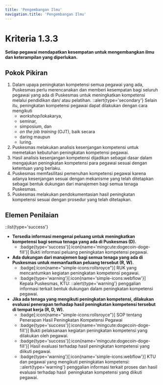 ```yaml
---
title: 'Pengembangan Ilmu'
navigation.title: 'Pengembangan Ilmu'
---
```

# Kriteria 1.3.3 
**Setiap pegawai mendapatkan kesempatan untuk mengembangkan ilmu dan keterampilan yang diperlukan.** 
## Pokok Pikiran 
1. Dalam upaya peningkatan kompetensi semua pegawai yang ada, Puskesmas perlu merencanakan dan memberi kesempatan bagi seluruh pegawai yang ada di Puskesmas untuk meningkatkan kompetensi melalui pendidikan dan/ atau pelatihan. 
   ::alert{type='secondary'} 
   Selain itu, peningkatan kompetensi pegawai dapat dilakukan dengan cara mengikuti 
   - *workshop*/lokakarya, 
   - seminar, 
   - simposium, dan 
   - *on the job training* (OJT), baik secara 
   - daring maupun 
   - luring. 
2. Puskesmas melakukan analisis kesenjangan kompetensi untuk memetakan kebutuhan peningkatan kompetensi pegawai. 
3. Hasil analisis kesenjangan kompetensi dijadikan sebagai dasar dalam mengajukan peningkatan kompetensi para pegawai sesuai dengan ketentuan yang berlaku. 
4. Puskesmas memfasilitasi pemenuhan kompetensi pegawai karena adanya kesenjangan sesuai dengan mekanisme yang telah ditetapkan sebagai bentuk dukungan dari manajemen bagi semua tenaga Puskesmas. 
5. Puskesmas melakukan pendokumentasian hasil peningkatan kompetensi sesuai dengan prosedur yang telah ditetapkan. 
## Elemen Penilaian 
::list{type='success'}
- **Tersedia informasi mengenai peluang untuk meningkatkan kompetensi bagi semua tenaga yang ada di Puskesmas (D).**  
  - :badge{type='success'}[:icon{name='mingcute:dogecoin-doge-fill'}] Bukti informasi peluang peningkatan kompetensi pegawai.
- **Ada dukungan dari manajemen bagi semua tenaga yang ada di Puskesmas untuk memanfaatkan peluang tersebut (R, W).**  
  - :badge[:icon{name="simple-icons:rollsroyce"}] RUK yang mencantumkan kegiatan peningkatan kompetensi pegawai. 
  - :badge{type='warning'}[:icon{name='simple-icons:webflow'}] Kepala Puskesmas, KTU: 
    ::alert{type='warning'}
    penggalian informasi terkait bentuk dukungan dalam peningkatan kompetensi pegawai. 
- **Jika ada tenaga yang mengikuti peningkatan kompetensi, dilakukan evaluasi penerapan terhadap hasil peningkatan kompetensi tersebut di tempat kerja (R, D, W).** 
  - :badge[:icon{name="simple-icons:rollsroyce"}] SOP tentang Penerapan Hasil Peningkatan Kompetensi Pegawai 
  - :badge{type='success'}[:icon{name='mingcute:dogecoin-doge-fill'}] Bukti pelaksanaan kegiatan peningkatan kompetensi yang dilakukan oleh pegawai. 
  - :badge{type='success'}[:icon{name='mingcute:dogecoin-doge-fill'}] Hasil evaluasi terhadap hasil peningkatan kompetensi yang diikuti pegawai.  
  - :badge{type='warning'}[:icon{name='simple-icons:webflow'}] KTU dan pegawai yang mengikuti peningkatan kompetensi: 
    ::alert{type='warning'}
    penggalian informasi terkait proses dan hasil evaluasi terhadap hasil` `peningkatan kompetensi yang diikuti pegawai.  
